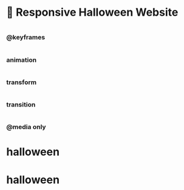# 🎃 Responsive Halloween Website

#
#

### @keyframes



#
#

### animation 



#
#

### transform



#
#


### transition



#
#

### @media only

# halloween
# halloween
